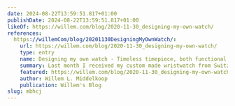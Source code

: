 ```yaml
---
date: 2024-08-22T13:59:51.817+01:00
publishDate: 2024-08-22T13:59:51.817+01:00
likeOf: https://willem.com/blog/2020-11-30_designing-my-own-watch/
references:
  https://willemCom/blog/20201130DesigningMyOwnWatch/:
    url: https://willem.com/blog/2020-11-30_designing-my-own-watch/
    type: entry
    name: Designing my own watch - Timeless timepiece, both functional and comfortable
    summary: Last month I received my custom made wristwatch from Switzerland, it is a minimalistic mechanical annual calendar designed to be understated and true to the metal.
    featured: https://willem.com/blog/2020-11-30_designing-my-own-watch/images/Designing-my-own-watch-2x.jpg
    author: Willem L. Middelkoop
    publication: Willem's Blog
slug: mbhcj
---
```

